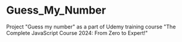 # Guess_My_Number
Project "Guess my number" as a part of Udemy training course "The Complete JavaScript Course 2024: From Zero to Expert!"
